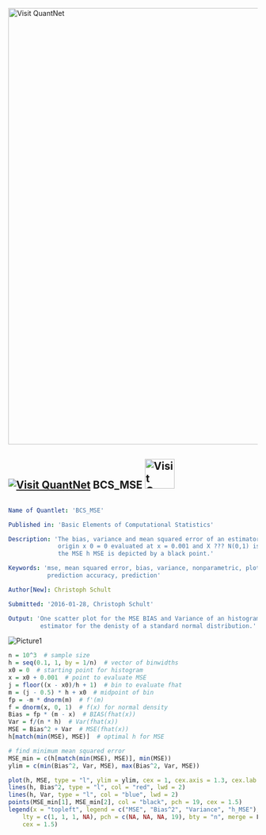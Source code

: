 
[<img src="https://github.com/QuantLet/Styleguide-and-FAQ/blob/master/pictures/banner.png" width="880" alt="Visit QuantNet">](http://quantlet.de/index.php?p=info)

## [<img src="https://github.com/QuantLet/Styleguide-and-Validation-procedure/blob/master/pictures/qloqo.png" alt="Visit QuantNet">](http://quantlet.de/) **BCS_MSE** [<img src="https://github.com/QuantLet/Styleguide-and-Validation-procedure/blob/master/pictures/QN2.png" width="60" alt="Visit QuantNet 2.0">](http://quantlet.de/d3/ia)

```yaml

Name of Quantlet: 'BCS_MSE'

Published in: 'Basic Elements of Computational Statistics'

Description: 'The bias, variance and mean squared error of an estimator for a histogram with
              origin x 0 = 0 evaluated at x = 0.001 and X ??? N(0,1) is depicted in the plot. The binwidth minimizing
              the MSE h MSE is depicted by a black point.'

Keywords: 'mse, mean squared error, bias, variance, nonparametric, plot,
           prediction accuracy, prediction'

Author[New]: Christoph Schult

Submitted: '2016-01-28, Christoph Schult'

Output: 'One scatter plot for the MSE BIAS and Variance of an histogramm
         estimator for the denisty of a standard normal distribution.'
```

![Picture1](BCS_MSE.png)


```r
n = 10^3  # sample size
h = seq(0.1, 1, by = 1/n)  # vector of binwidths
x0 = 0  # starting point for histogram
x = x0 + 0.001  # point to evaluate MSE
j = floor((x - x0)/h + 1)  # bin to evaluate fhat
m = (j - 0.5) * h + x0  # midpoint of bin
fp = -m * dnorm(m)  # f'(m)
f = dnorm(x, 0, 1)  # f(x) for normal density
Bias = fp * (m - x)  # BIAS(fhat(x))
Var = f/(n * h)  # Var(fhat(x))
MSE = Bias^2 + Var  # MSE(fhat(x))
h[match(min(MSE), MSE)]  # optimal h for MSE

# find minimum mean squared error
MSE_min = c(h[match(min(MSE), MSE)], min(MSE))
ylim = c(min(Bias^2, Var, MSE), max(Bias^2, Var, MSE))

plot(h, MSE, type = "l", ylim = ylim, cex = 1, cex.axis = 1.3, cex.lab = 1.5, lwd = 2, ylab = "", xlab = "h")
lines(h, Bias^2, type = "l", col = "red", lwd = 2)
lines(h, Var, type = "l", col = "blue", lwd = 2)
points(MSE_min[1], MSE_min[2], col = "black", pch = 19, cex = 1.5)
legend(x = "topleft", legend = c("MSE", "Bias^2", "Variance", "h_MSE"), col = c("black", "red", "blue", "black"), lwd = 2, 
    lty = c(1, 1, 1, NA), pch = c(NA, NA, NA, 19), bty = "n", merge = F, y.intersp = 1, x.intersp = 0.5, seg.len = 0.5, 
    cex = 1.5)
```
